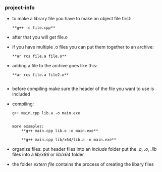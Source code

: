 ### project-info ###

* to make a library file you have to make an object file first:
	```
	**g++ -c file.cpp**

* after that you will get file.o


* if you have multiple .o files you can put them together to an archive:
	```
	**ar rcs file.a file.o**
	
* adding a file to the archive goes like this:
	```
	**ar rcs file.a file2.o**


* before compiling make sure the header of the file you want to use is included

* compiling:
	```
	g++ main.cpp lib.a -o main.exe
	
	
	more examples:
		**g++ main.cpp lib.o -o main.exe**

		**g++ main.cpp lib/x64/lib.a -o main.exe**

* organize files:
	put header files into an *include* folder
	put the *.a*, *.o*, *.lib* files into a *lib/x86* or *lib/x64* folder 


* the folder *extern file* contains the process of creating the libary files